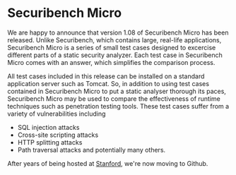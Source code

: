 Securibench Micro
=================

We are happy to announce that version 1.08 of Securibench Micro has been released. Unlike Securibench, which contains large, real-life applications, Securibench Micro is a series of small test cases designed to excercise different parts of a static security analyzer. Each test case in Securibench Micro comes with an answer, which simplifies the comparison process.

All test cases included in this release can be installed on a standard application server such as Tomcat. So, in addition to using test cases contained in Securibench Micro to put a static analyser thorough its paces, Securibench Micro may be used to compare the effectiveness of runtime techniques such as penetration testing tools.
These test cases suffer from a variety of vulnerabilities including

* SQL injection attacks
* Cross-site scripting attacks
* HTTP splitting attacks
* Path traversal attacks
and potentially many others.

After years of being hosted at <a href='http://suif.stanford.edu/~livshits/work/securibench-micro/'>Stanford</a>, we're now moving to Github.
